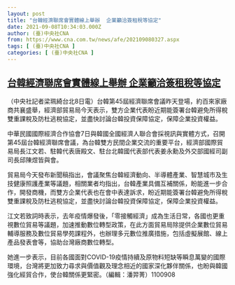 ```yaml
---
layout: post
title: "台韓經濟聯席會實體線上舉辦  企業籲洽簽租稅等協定"
date: 2021-09-08T10:34:03.000Z
author: (臺)中央社CNA
from: https://www.cna.com.tw/news/afe/202109080327.aspx
tags: [ (臺)中央社CNA ]
categories: [ (臺)中央社CNA ]
---
```

<!--1631097243000-->
[台韓經濟聯席會實體線上舉辦  企業籲洽簽租稅等協定](https://www.cna.com.tw/news/afe/202109080327.aspx)
------

<div>
<div></div><div class="paragraph"><p>（中央社記者梁珮綺台北8日電）台韓第45屆經濟聯席會議昨天登場，約百來家廠商共襄盛舉，經濟部貿易局今天表示，雙方企業代表盼近期能簽署台韓避免所得稅雙重課稅及防杜逃稅協定，並盡快討論台韓投資保障協定，保障企業投資權益。</p><p>中華民國國際經濟合作協會7日與韓國全國經濟人聯合會採視訊與實體方式，召開第45屆台韓經濟聯席會議，為台韓雙方民間企業交流的重要平台，經濟部國際貿易局長江文若、駐韓代表唐殿文、駐台北韓國代表部代表姜永勳及外交部國經司副司長邱陳煜皆與會。</p><p>貿易局今天發布新聞稿指出，會議聚焦台韓經濟動向、半導體產業、智慧城市及生技健康照護產業等議題，相關業者均指出，台韓產業具備互補關係，盼能進一步合作，開發商機，而雙方企業代表也在會中表達訴求，盼近期能簽署台韓避免所得稅雙重課稅及防杜逃稅協定，並盡快討論台韓投資保障協定，保障企業投資權益。</p><p>江文若致詞時表示，去年疫情爆發後，「零接觸經濟」成為生活日常，各國也更重視數位貿易等議題，加速推動數位轉型政策，在此方面貿易局除提供企業數位貿易輔導服務及數位貿易學苑課程外，也辦理多元數位推廣措施，包括虛擬展館、線上產品發表會等，協助台灣廠商數位轉型。</p><p>她進一步表示，目前各國面對COVID-19疫情持續及原物料短缺等瞬息萬變的國際環境，台灣將更加致力尋求與價值觀及理念相近的國家深化夥伴關係，也盼與韓國強化經貿合作，使台韓關係更緊密。（編輯：潘羿菁）1100908</p></div>
</div>
